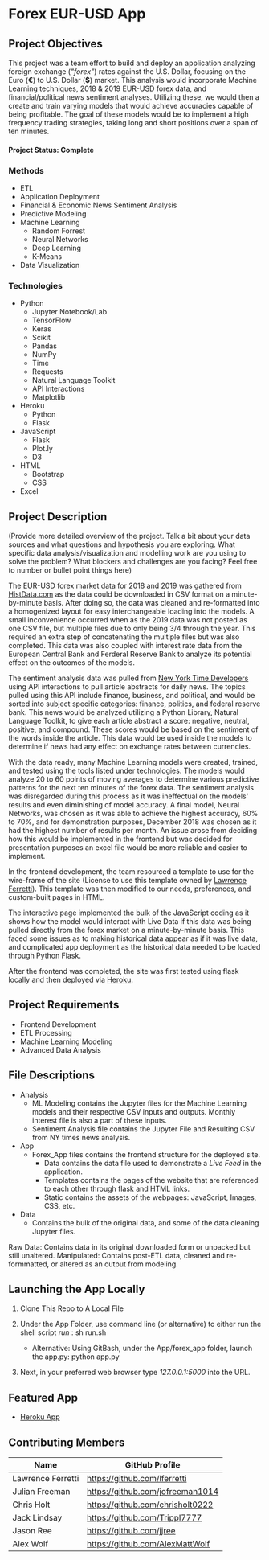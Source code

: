 # Forex EUR-USD App

## Project Objectives
This project was a team effort to build and deploy an application analyzing foreign exchange (_"forex"_) rates against the U.S. Dollar, focusing on the Euro (**€**) to U.S. Dollar (**$**) market. This analysis would incorporate Machine Learning techniques, 2018 & 2019 EUR-USD forex data, and financial/political news sentiment analyses. Utilizing these, we would then a create and train varying models that would achieve accuracies capable of being profitable. The goal of these models would be to implement a high frequency trading strategies, taking long and short positions over a span of ten minutes.

#### Project Status: Complete

### Methods
* ETL
* Application Deployment
* Financial & Economic News Sentiment Analysis
* Predictive Modeling
* Machine Learning
    * Random Forrest
    * Neural Networks
    * Deep Learning
    * K-Means
* Data Visualization

### Technologies
* Python 
    * Jupyter Notebook/Lab
    * TensorFlow
    * Keras
    * Scikit
    * Pandas
    * NumPy
    * Time
    * Requests
    * Natural Language Toolkit
    * API Interactions
    * Matplotlib
* Heroku
    * Python
    * Flask
* JavaScript
    * Flask
    * Plot.ly
    * D3
* HTML
    * Bootstrap
    * CSS
* Excel

## Project Description
(Provide more detailed overview of the project.  Talk a bit about your data sources and what questions and hypothesis you are exploring. What specific data analysis/visualization and modelling work are you using to solve the problem? What blockers and challenges are you facing?  Feel free to number or bullet point things here)

The EUR-USD forex market data for 2018 and 2019 was gathered from [HistData.com](https://www.histdata.com/download-free-forex-data/) as the data could be downloaded in CSV format on a minute-by-minute basis. After doing so, the data was cleaned and re-formatted into a homogenized layout for easy interchangeable loading into the models. A small inconvenience occurred when as the 2019 data was not posted as one CSV file, but multiple files due to only being 3/4 through the year. This required an extra step of concatenating the multiple files but was also completed. This data was also coupled with interest rate data from the European Central Bank and Ferderal Reserve Bank to analyze its potential effect on the outcomes of the models.

The sentiment analysis data was pulled from [New York Time Developers](https://developer.nytimes.com/) using API interactions to pull article abstracts for daily news. The topics pulled using this API include finance, business, and political, and would be sorted into subject specific categories: finance, politics, and federal reserve bank. This news would be analyzed utilizing a Python Library, Natural Language Toolkit, to give each article abstract a score: negative, neutral, positive, and compound. These scores would be based on the sentiment of the words inside the article. This data would be used inside the models to determine if news had any effect on exchange rates between currencies. 

With the data ready, many Machine Learning models were created, trained, and tested using the tools listed under technologies. The models would analyze 20 to 60 points of moving averages to determine various predictive patterns for the next ten minutes of the forex data. The sentiment analysis was disregarded during this process as it was ineffectual on the models' results and even diminishing of model accuracy. A final model, Neural Networks, was chosen as it was able to achieve the highest accuracy, 60% to 70%, and for demonstration purposes, December 2018 was chosen as it had the highest number of results per month. An issue arose from deciding how this would be implemented in the frontend but was decided for presentation purposes an excel file would be more reliable and easier to implement.

In the frontend development, the team resourced a template to use for the wire-frame of the site (License to use this template owned by [Lawrence Ferretti](https://github.com/lferretti)). This template was then modified to our needs, preferences, and custom-built pages in HTML.

The interactive page implemented the bulk of the JavaScript coding as it shows how the model would interact with Live Data if this data was being pulled directly from the forex market on a minute-by-minute basis. This faced some issues as to making historical data appear as if it was live data, and complicated app deployment as the historical data needed to be loaded through Python Flask.

After the frontend was completed, the site was first tested using flask locally and then deployed via [Heroku](https://millionairemaker.herokuapp.com/).

## Project Requirements

- Frontend Development
- ETL Processing
- Machine Learning Modeling
- Advanced Data Analysis

## File Descriptions



* Analysis
    * ML Modeling contains the Jupyter files for the Machine Learning models and their respective CSV inputs and outputs. Monthly interest file is also a part of these inputs. 
    * Sentiment Analysis file contains the Jupyter File and Resulting CSV from NY times news analysis.
* App 
    * Forex_App files contains the frontend structure for the deployed site.
        * Data contains the data file used to demonstrate a _Live Feed_ in the application.
        * Templates contains the pages of the website that are referenced to each other through flask and HTML links.
        * Static contains the assets of the webpages: JavaScript, Images, CSS, etc.
* Data
    * Contains the bulk of the original data, and some of the data cleaning Jupyter files. 

Raw Data: Contains data in its original downloaded form or unpacked but still unaltered. 
Manipulated: Contains post-ETL data, cleaned and re-formmatted, or altered as an output from modeling.


## Launching the App Locally

1. Clone This Repo to A Local File

2. Under the App Folder, use command line (or alternative) to either run the shell script _run_ : sh run.sh

    * Alternative: Using GitBash, under the App/forex_app folder, launch the app.py: python app.py

3. Next, in your preferred web browser type _127.0.0.1:5000_ into the URL.

## Featured App
* [Heroku App](https://millionairemaker.herokuapp.com/)

## Contributing Members

|Name     | GitHub Profile |
|---------|----------------|
| Lawrence Ferretti | https://github.com/lferretti |
| Julian Freeman | https://github.com/jofreeman1014 |
| Chris Holt | https://github.com/chrisholt0222 |
| Jack Lindsay | https://github.com/Trippl7777 |
| Jason Ree | https://github.com/jjree |
| Alex Wolf | https://github.com/AlexMattWolf |

